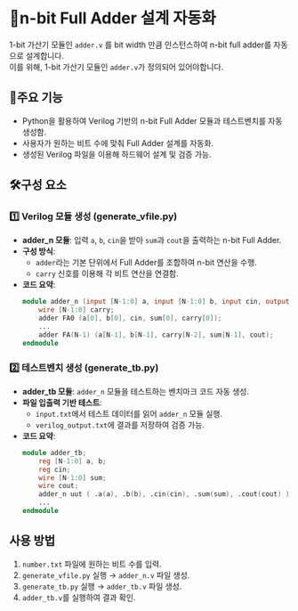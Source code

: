 # 🔢n-bit Full Adder 설계 자동화
1-bit 가산기 모듈인 `adder.v` 를 bit width 만큼 인스턴스하여 n-bit full adder를 자동으로 설계합니다.  
이를 위해, 1-bit 가산기 모듈인 `adder.v`가 정의되어 있어야합니다.


## 🚀주요 기능
- Python을 활용하여 Verilog 기반의 n-bit Full Adder 모듈과 테스트벤치를 자동 생성함.
- 사용자가 원하는 비트 수에 맞춰 Full Adder 설계를 자동화.
- 생성된 Verilog 파일을 이용해 하드웨어 설계 및 검증 가능.

## 🛠구성 요소
### 1️⃣ Verilog 모듈 생성 (generate_vfile.py)
- **adder_n 모듈**: 입력 `a`, `b`, `cin`을 받아 `sum`과 `cout`을 출력하는 n-bit Full Adder.
- **구성 방식**:
  - `adder`라는 기본 단위에서 Full Adder를 조합하여 n-bit 연산을 수행.
  - `carry` 신호를 이용해 각 비트 연산을 연결함.
- **코드 요약**:
  ```verilog
  module adder_n (input [N-1:0] a, input [N-1:0] b, input cin, output [N-1:0] sum, output cout);
      wire [N-1:0] carry;
      adder FA0 (a[0], b[0], cin, sum[0], carry[0]);
      ...
      adder FA(N-1) (a[N-1], b[N-1], carry[N-2], sum[N-1], cout);
  endmodule
  ```

### 2️⃣ 테스트벤치 생성 (generate_tb.py)
- **adder_tb 모듈**: `adder_n` 모듈을 테스트하는 벤치마크 코드 자동 생성.
- **파일 입출력 기반 테스트**:
  - `input.txt`에서 테스트 데이터를 읽어 `adder_n` 모듈 실행.
  - `verilog_output.txt`에 결과를 저장하여 검증 가능.
- **코드 요약**:
  ```verilog
  module adder_tb;
      reg [N-1:0] a, b;
      reg cin;
      wire [N-1:0] sum;
      wire cout;
      adder_n uut ( .a(a), .b(b), .cin(cin), .sum(sum), .cout(cout) );
      ...
  endmodule
  ```

## 사용 방법
1. `number.txt` 파일에 원하는 비트 수를 입력.
2. `generate_vfile.py` 실행 → `adder_n.v` 파일 생성.
3. `generate_tb.py` 실행 → `adder_tb.v` 파일 생성.
4. `adder_tb.v`를 실행하여 결과 확인.

